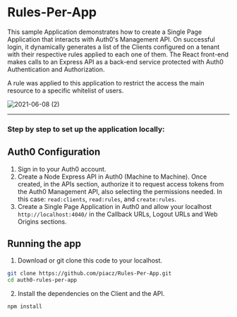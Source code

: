 # Rules-Per-App

This sample Application demonstrates how to create a Single Page Application that interacts with Auth0's Management API. On successful login, it dynamically generates a list of the Clients configured on a tenant with their respective rules applied to each one of them. The React front-end makes calls to an Express API as a back-end service protected with Auth0 Authentication and Authorization.

A rule was applied to this application to restrict the access the main resource to a specific whitelist of users.

![2021-06-08 (2)](https://user-images.githubusercontent.com/73494684/121229704-ac6c5e00-c864-11eb-9e62-97d65c76a99b.png)

<hr>

### Step by step to set up the application locally:

## Auth0 Configuration

  1. Sign in to your Auth0 account.
  2. Create a Node Express API in Auth0 (Machine to Machine). Once created, in the APIs section, authorize it to request access tokens from the Auth0 Management API, also selecting the permissions needed. In this case: `read:clients`, `read:rules`, and `create:rules`.
  3. Create a Single Page Application in Auth0 and allow your localhost `http://localhost:4040/` in the Callback URLs, Logout URLs and Web Origins sections.

## Running the app

  1. Download or git clone this code to your localhost.
```bash
git clone https://github.com/piacz/Rules-Per-App.git
cd auth0-rules-per-app
```
  2. Install the dependencies on the Client and the API.
```bash
npm install
```
